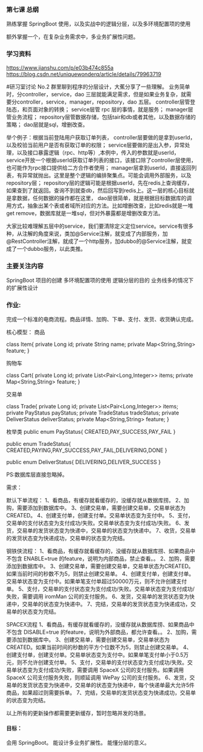 ### 第七课 总纲

熟练掌握 SpringBoot 使用，以及实战中的逻辑分层，以及多环境配置项的使用

额外掌握一个，在复杂业务需求中，多业务扩展性问题。
### 学习资料


https://www.jianshu.com/p/e03b474c855a
https://blog.csdn.net/uniquewonderq/article/details/79963719

#研习室讨论 No.2
群里聊到程序的分层设计，大蕉分享了一些理解。
业务简单时，分controller，service，dao 三层就能满足需求，但是如果业务复杂，就需要分controller，service，manager，repository，dao 五层。
controller层管登陆态，和页面对象的转换；
service层管 rpc 层的事情，就是服务；
manager层管业务流程；
repository层管数据存储，包括tair和db或者其他，以及数据存储的策略；
dao层就是sql，增删改查。

举个例子：根据当前登陆用户获取订单列表，
controller层要做的是拿到userId，以及校验当前用户是否有获取订单的权限；
service层要做的是出入参，异常处理，以及接口暴露逻辑（rpc、http等）,本例中，传入的参数就是userId，service开放一个根据userId获取订单列表的接口，该接口除了controller层使用，也可能作为rpc接口提供给二方合作者使用；
manager层拿到userId，直接返回列表，有异常就抛出。这里是整个逻辑的编排聚集点。可能会调用外部服务，以及repository层；
repository层的逻辑可能是根据userId，先在redis上查询缓存，如果查到了就返回。查询不到就查db，然后回写到redis上。这一层的核心目标就是拿数据，任何数据的操作都在这里，
dao层很简单，就是根据目标数据库的调用方式，抽象出某个表或者域所对应的方法。比如增删改查，比如redis就是一堆 get remove，数据库就是一堆sql，但对外暴露都是增删改查方法。

大家比较难理解五层中的service，我们要清除定义定位service。service有很多种，从注解的角度来说，类加@Service注解，就变成了内部服务，加@RestController注解，就成了一个http服务，加dubbo的@Service注解，就变成了一个dubbo服务，以此类推。

### 主要关注内容

SpringBoot 项目的创建
多环境配置项的使用
逻辑分层的目的
业务线多的情况下的扩展性设计


### 作业:

完成一个标准的电商流程。商品详情、加购、下单、支付、发货、收货确认完成。

核心模型：
商品

class Item{
    private Long id;
    private String name;
    private Map<String,String> feature;
}

购物车

class Cart{
    private Long id;
    private List<Pair<Long,Integer>> items;
     private Map<String,String> feature;
}


交易单


class Trade{
    private Long id;
    private List<Pair<Long,Integer>> items;
    private PayStatus payStatus;
    private TradeStatus tradeStatus;
    private DeliverStatus deliverStatus;
    private Map<String,String> feature;
}


枚举类
public enum PayStatus{
    CREATED,PAY_SUCCESS,PAY_FAIL
}


public enum TradeStatus{
    CREATED,PAYING,PAY_SUCCESS,PAY_FAIL,DELIVERING,DONE
}


public enum DeliverStatus{
    DELIVERING,DELIVER_SUCCESS
}



PS:数据库层直接忽略掉。


需求：

默认下单流程：
1、看商品，有缓存就看缓存的，没缓存就从数据库捞。
2、加购，需要添加到数据库中。
3、创建交易单，需要创建交易单，交易单状态为CREATED。
4、创建支付单，创建支付单。交易单状态变为支付中。
5、支付，交易单的支付状态变为支付成功/失败。交易单状态变为支付成功/失败。
6、发货，交易单的发货状态变为快递中，交易单的状态变为快递中。
7、收货，交易单的发货状态变为快递成功，交易单的状态变为完结。


钢铁侠流程：
1、看商品，有缓存就看缓存的，没缓存就从数据库捞、如果商品中不包含 ENABLE=true 的feature，说明为内部商品，禁止查看。。
2、加购，需要添加到数据库中。
3、创建交易单，需要创建交易单，交易单状态为CREATED。如果当前时间的秒数不为5，则禁止创建交易单。
4、创建支付单，创建支付单。交易单状态变为支付中。如果单笔支付单超过50000万元，则不允许创建支付单。
5、支付，交易单的支付状态变为支付成功/失败。交易单状态变为支付成功/失败，需要调用 iromMan 公司的支付服务。
6、发货，交易单的发货状态变为快递中，交易单的状态变为快递中。
7、完结，交易单的发货状态变为快递成功，交易单的状态变为完结。



SPACEX流程
1、看商品，有缓存就看缓存的，没缓存就从数据库捞、如果商品中不包含 DISABLE=true 的feature，说明为外部商品，都允许查看。。
2、加购，需要添加到数据库中。
3、创建交易单，需要创建交易单，交易单状态为CREATED。如果当前时间的秒数的平方个位数不为5，则禁止创建交易单。
4、创建支付单，创建支付单。交易单状态变为支付中。如果单笔支付单小于0.5万元，则不允许创建支付单。
5、支付，交易单的支付状态变为支付成功/失败。交易单状态变为支付成功/失败，需要调用 SpaceX 公司的支付服务。如果调用 SpaceX 公司支付服务失败，则顺延调用 WePay 公司的支付服务。
6、发货，交易单的发货状态变为快递中，交易单的状态变为快递中，每个快递单最大允许5件商品，如果超过则需要拆单。
7、完结，交易单的发货状态变为快递成功，交易单的状态变为完结。

以上所有的更新操作都需要更新缓存，暂时忽略并发的场景。



#### 目标：

会用 SpringBoot。
能设计多业务扩展性。
能懂分层的意义。